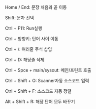 Home / End: 문장 처음과 끝 이동

Shift: 문자 선택

Ctrl + F11: Run실행

Ctrl + 방향키: 단어 사이 이동

Ctrl + /: 여러줄 주석 삽입

Ctrl + D: 해당줄 삭제

Ctrl + Spce + main/sysout: 메인/프린트 호출

Ctrl + Shift + O: Scanner자동 소스코드 입력

Ctrl + Shift + F: 소스코드 자동 정렬

Alt + Shift + R: 해당 단어 모두 바꾸기